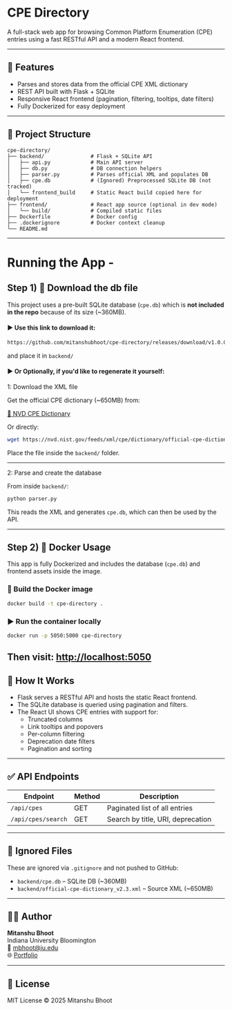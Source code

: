 # CPE Directory

A full-stack web app for browsing Common Platform Enumeration (CPE) entries using a fast RESTful API and a modern React frontend.

---

## 📌 Features

- Parses and stores data from the official CPE XML dictionary
- REST API built with Flask + SQLite
- Responsive React frontend (pagination, filtering, tooltips, date filters)
- Fully Dockerized for easy deployment

---

## 📁 Project Structure

```
cpe-directory/
├── backend/               # Flask + SQLite API
│   ├── api.py             # Main API server
│   ├── db.py              # DB connection helpers
│   ├── parser.py          # Parses official XML and populates DB
│   ├── cpe.db             # (Ignored) Preprocessed SQLite DB (not tracked)
│   └── frontend_build     # Static React build copied here for deployment
├── frontend/              # React app source (optional in dev mode)
│   └── build/             # Compiled static files
├── Dockerfile             # Docker config
├── .dockerignore          # Docker context cleanup
└── README.md
```

---

# Running the App -
## Step 1)  🧩 Download the db file

This project uses a pre-built SQLite database (`cpe.db`) which is **not included in the repo** because of its size (~360MB).

#### ▶️ Use this link to download it:

```bash
https://github.com/mitanshubhoot/cpe-directory/releases/download/v1.0.0/cpe.db
```
and place it in `backend/`

#### ▶️ Or Optionally, if you'd like to regenerate it yourself:

1: Download the XML file

Get the official CPE dictionary (~650MB) from:

[🔗 NVD CPE Dictionary](https://nvd.nist.gov/products/cpe)

Or directly:

```bash
wget https://nvd.nist.gov/feeds/xml/cpe/dictionary/official-cpe-dictionary_v2.3.xml
```

Place the file inside the `backend/` folder.

---

2: Parse and create the database

From inside `backend/`:

```bash
python parser.py
```

This reads the XML and generates `cpe.db`, which can then be used by the API.

---

## Step 2) 🐳 Docker Usage

This app is fully Dockerized and includes the database (`cpe.db`) and frontend assets inside the image.

### 🔧 Build the Docker image

```bash
docker build -t cpe-directory .
```

### ▶️ Run the container locally

```bash
docker run -p 5050:5000 cpe-directory
```

Then visit: [http://localhost:5050](http://localhost:5050)
---

## 🧠 How It Works

- Flask serves a RESTful API and hosts the static React frontend.
- The SQLite database is queried using pagination and filters.
- The React UI shows CPE entries with support for:
  - Truncated columns
  - Link tooltips and popovers
  - Per-column filtering
  - Deprecation date filters
  - Pagination and sorting

---

## ✅ API Endpoints

| Endpoint              | Method | Description                         |
|-----------------------|--------|-------------------------------------|
| `/api/cpes`           | GET    | Paginated list of all entries       |
| `/api/cpes/search`    | GET    | Search by title, URI, deprecation   |

---

## 📂 Ignored Files

These are ignored via `.gitignore` and not pushed to GitHub:

- `backend/cpe.db` – SQLite DB (~360MB)
- `backend/official-cpe-dictionary_v2.3.xml` – Source XML (~650MB)

---

## 👨‍💻 Author

**Mitanshu Bhoot**  
Indiana University Bloomington  
📧 [mbhoot@iu.edu](mailto:mbhoot@iu.edu)  
🌐 [Portfolio](https://mitanshubhoot.onrender.com)

---

## 📄 License

MIT License © 2025 Mitanshu Bhoot
